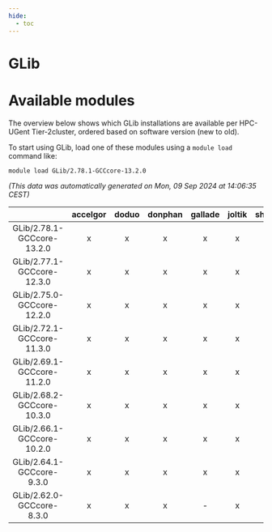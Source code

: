 ```yaml
---
hide:
  - toc
---
```


GLib
====

# Available modules


The overview below shows which GLib installations are available per HPC-UGent Tier-2cluster, ordered based on software version (new to old).

To start using GLib, load one of these modules using a `module load` command like:

```shell
module load GLib/2.78.1-GCCcore-13.2.0
```

*(This data was automatically generated on Mon, 09 Sep 2024 at 14:06:35 CEST)*  

| |accelgor|doduo|donphan|gallade|joltik|shinx|skitty|
| :---: | :---: | :---: | :---: | :---: | :---: | :---: | :---: |
|GLib/2.78.1-GCCcore-13.2.0|x|x|x|x|x|x|x|
|GLib/2.77.1-GCCcore-12.3.0|x|x|x|x|x|x|x|
|GLib/2.75.0-GCCcore-12.2.0|x|x|x|x|x|x|x|
|GLib/2.72.1-GCCcore-11.3.0|x|x|x|x|x|x|x|
|GLib/2.69.1-GCCcore-11.2.0|x|x|x|x|x|-|x|
|GLib/2.68.2-GCCcore-10.3.0|x|x|x|x|x|-|x|
|GLib/2.66.1-GCCcore-10.2.0|x|x|x|x|x|-|x|
|GLib/2.64.1-GCCcore-9.3.0|x|x|x|x|x|-|x|
|GLib/2.62.0-GCCcore-8.3.0|x|x|x|-|x|-|x|
